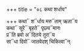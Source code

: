 +++
title = "०८ कथा शर्धाय"

+++
कथा᳓ श᳓र्धाय मरु᳓ताम् ऋता᳓य  
कथा᳓ सूरे᳓ बृहते᳓ पृछ्य᳓मानः  
प्र᳓ति ब्रवो अ᳓दितये तुरा᳓य  
सा᳓धा दिवो᳓ जातवेदश् चिकित्वा᳓न्